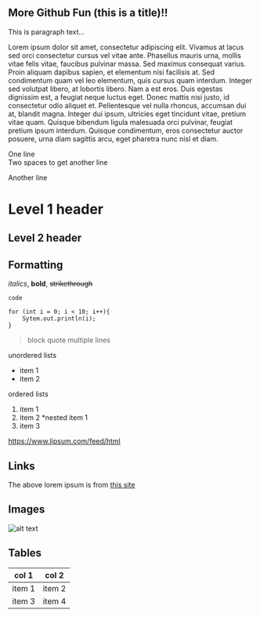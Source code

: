 More Github Fun (this is a title)!!
-----------------------------------
This is paragraph text...

Lorem ipsum dolor sit amet, consectetur adipiscing elit. Vivamus at lacus sed orci consectetur cursus vel vitae ante. Phasellus mauris urna, mollis vitae felis vitae, faucibus pulvinar massa. Sed maximus consequat varius. Proin aliquam dapibus sapien, et elementum nisi facilisis at. Sed condimentum quam vel leo elementum, quis cursus quam interdum. Integer sed volutpat libero, at lobortis libero. Nam a est eros. Duis egestas dignissim est, a feugiat neque luctus eget. Donec mattis nisi justo, id consectetur odio aliquet et. Pellentesque vel nulla rhoncus, accumsan dui at, blandit magna. Integer dui ipsum, ultricies eget tincidunt vitae, pretium vitae quam. Quisque bibendum ligula malesuada orci pulvinar, feugiat pretium ipsum interdum. Quisque condimentum, eros consectetur auctor posuere, urna diam sagittis arcu, eget pharetra nunc nisl et diam.

One line  
Two spaces to get another line

Another line

# Level 1 header
## Level 2 header

## Formatting

*italics*, **bold**, ~~strikethrough~~

`code`

```
for (int i = 0; i < 10; i++){
    Sytem.out.println(i);
}
```

>block quote
>multiple lines

unordered lists
* item 1
* item 2

ordered lists
1. item 1
1. item 2
    *nested item 1
1. item 3

https://www.lipsum.com/feed/html

## Links
The above lorem ipsum is from [this site](https://www.lipsum.com/feed/html)

## Images
![alt text](https://mcdwayne-dca059d1.cdn.sitedistrict.com/wp-content/uploads/2018/05/I-love-markdown-syntax-language.png?fsum=28bbcf7c9e94)

## Tables
|col 1|col 2|
|----|----|
|item 1|item 2|
|item 3|item 4|
